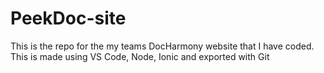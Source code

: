 # PeekDoc-site
This is the repo for the my teams DocHarmony website that I have coded.
This is made using VS Code, Node, Ionic and exported with Git
